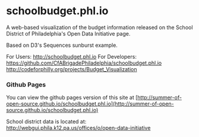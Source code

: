 schoolbudget.phl.io
===================
A web-based visualization of the budget information released on the School District of Philadelphia's Open Data Initiative page.

Based on D3's Sequences sunburst example.

For Users: http://schoolbudget.phl.io 
For Developers: https://github.com/CfABrigadePhiladelphia/schoolbudget.phl.io
http://codeforphilly.org/projects/Budget_Visualization


### Github Pages

You can view the github pages version of this site at [http://summer-of-open-source.github.io/schoolbudget.phl.io](http://summer-of-open-source.github.io/schoolbudget.phl.io)


School district data is located at: http://webgui.phila.k12.pa.us/offices/o/open-data-initiative